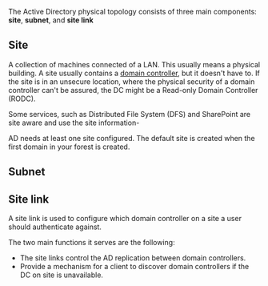 
The Active Directory physical topology consists of three main components: **site**, **subnet**, and **site link**

## Site

A collection of machines connected of a LAN. This usually means a physical building. A site usually contains a [domain controller](./domain_controller.md), but it doesn't have to. If the site is in an unsecure location, where the physical security of a domain controller can't be assured, the DC might be a Read-only Domain Controller (RODC).

Some services, such as Distributed File System (DFS) and SharePoint are site aware and use the site information-

AD needs at least one site configured. The default site is created when the first domain in your forest is created. 


## Subnet


## Site link

A site link is used to configure which domain controller on a site a user should authenticate against. 

The two main functions it serves are the following:
- The site links control the AD replication between domain controllers.
- Provide a mechanism for a client to discover domain controllers if the DC on site is unavailable.

